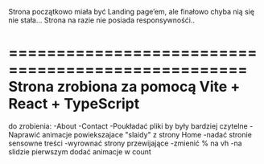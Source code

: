 Strona początkowo miała być Landing page’em, ale finałowo chyba nią się nie stała...
Strona na razie nie posiada responsywnośći..

===================================================
Strona zrobiona za pomocą Vite + React + TypeScript
===================================================

do zrobienia:
-About
-Contact
-Poukładać pliki by były bardziej czytelne
-Naprawić animacje powiekszajace "slaidy" z strony Home
-nadać stronie sensowne treści
-wyrownać strony przewijające
-zmienić % na vh
-na slidzie pierwszym dodać animacje w count 
